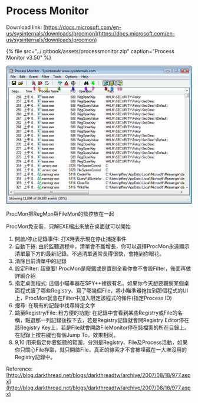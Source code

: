 # Process Monitor

Download link: [https://docs.microsoft.com/en-us/sysinternals/downloads/procmon](https://docs.microsoft.com/en-us/sysinternals/downloads/procmon)

{% file src="../.gitbook/assets/processmonitor.zip" caption="Process Monitor v3.50" %}

![](../.gitbook/assets/image%20%289%29.png)

 ProcMon把RegMon與FileMon的監控放在一起

 ProcMon免安裝，只解EXE檔出來放在桌面就可以開始

1. 開啟/停止記錄事件: 打X時表示現在停止捕捉事件
2. 自動下捲: 由於監聽過程中，清單會不斷增長，你可以選擇ProcMon永遠顯示清單最下方的最新記錄。不過清單通常長得很快，會捲到你眼花。
3. 清除目前清單中的記錄
4. 設定Filter: 超重要! ProcMon是廢鐵或是寶劍全看你會不會設Filter，後面再做詳細介紹
5. 指定桌面程式: 這個小瞄準器在SPY++裡很有名。如果你今天想要觀察某個桌面程式讀了哪些Registry、寫了哪幾個File，將小瞄準器拖拉到那個程式的UI上，ProcMon就會在Filter中加入限定該程式的條件\(指定Process ID\)
6. 搜尋: 在現有的記錄中找尋特定文字
7. 跳至Registry/File: 粉方便的功能! 在記錄中會看到某些Registry或File的名稱，點選那一列記錄後按下去，若是Registry記錄就會開Registry Editor停在該Registry Key上，若是File就會開啟FileMonitor停在該檔案的所在目錄上。在記錄上按右鍵也有個Jump To，效果相同。
8. 9,10 用來指定你要監聽的範圍，分別是Registry、File及Process活動，如果你只關心File存取，就只開啟File，真正的線索才不會被埋藏在一大堆沒用的Registry記錄中。





Reference: [http://blog.darkthread.net/blogs/darkthreadtw/archive/2007/08/18/977.aspx](http://blog.darkthread.net/blogs/darkthreadtw/archive/2007/08/18/977.aspx)

